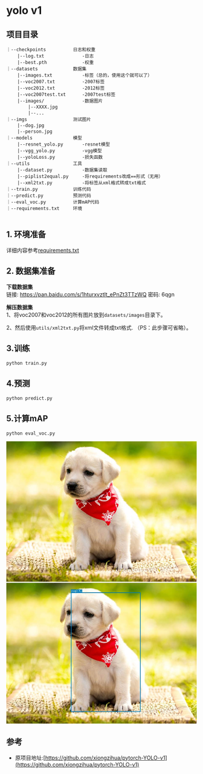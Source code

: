 # yolo v1
## 项目目录
```text
｜--checkpoints          日志和权重
    |--log.txt              -日志
    |--best.pth             -权重
｜--datasets             数据集
    |--images.txt           -标签（总的，使用这个就可以了）
    |--voc2007.txt          -2007标签
    |--voc2012.txt          -2012标签
    |--voc2007test.txt      -2007test标签
    |--images/              -数据图片
        |--XXXX.jpg
        |--...
｜--imgs                 测试图片
    |--dog.jpg
    |--person.jpg
｜--models               模型
    |--resnet_yolo.py       -resnet模型
    |--vgg_yolo.py          -vgg模型
    |--yoloLoss.py          -损失函数
｜--utils                工具
    |--dataset.py           -数据集读取
    |--piplist2equal.py     -将requirements改成==形式（无用）
    |--xml2txt.py           -将标签从xml格式转成txt格式
｜--train.py             训练代码
｜--predict.py           预测代码
｜--eval_voc.py          计算mAP代码
｜--requirements.txt     环境


```

## 1. 环境准备
详细内容参考[requirements.txt](requirements.txt)

## 2. 数据集准备
**下载数据集**   
链接: https://pan.baidu.com/s/1hturxvztlt_ePnZt3TTzWQ  密码: 6qgn  

**解压数据集**   
1、将voc2007和voc2012的所有图片放到`datasets/images`目录下。  

2、然后使用`utils/xml2txt.py`将xml文件转成txt格式. （PS：此步骤可省略）。

## 3.训练
```shell
python train.py
```
## 4.预测
```text
python predict.py
```
## 5.计算mAP
```text
python eval_voc.py
```

![](imgs/dog.jpg)![](imgs/dog_result.jpg)

## 参考
* 原项目地址:[https://github.com/xiongzihua/pytorch-YOLO-v1](https://github.com/xiongzihua/pytorch-YOLO-v1)